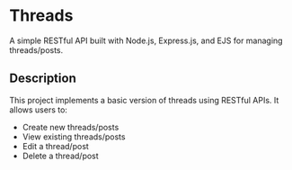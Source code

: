 # Threads

A simple RESTful API built with Node.js, Express.js, and EJS for managing threads/posts.

## Description

This project implements a basic version of threads using RESTful APIs. It allows users to:
- Create new threads/posts
- View existing threads/posts
- Edit a thread/post
- Delete a thread/post